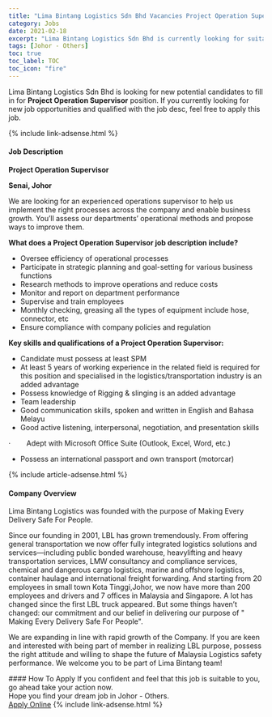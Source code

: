 ```yaml
---
title: "Lima Bintang Logistics Sdn Bhd Vacancies Project Operation Supervisor" 
category: Jobs 
date: 2021-02-18 
excerpt: "Lima Bintang Logistics Sdn Bhd is currently looking for suitable person to fill in the Project Operation Supervisor which based in Johor - Others" 
tags: [Johor - Others] 
toc: true 
toc_label: TOC 
toc_icon: "fire" 
--- 
```


<p>Lima Bintang Logistics Sdn Bhd is looking for new potential candidates to fill in for <b>Project Operation Supervisor</b> position. If you currently looking for new job opportunities and qualified with the job desc, feel free to apply this job.
</p>{% include link-adsense.html %} 
<div><div><h4>Job Description</h4></div><div><div><span><div><p><strong>Project Operation Supervisor</strong></p><p><strong>Senai, Johor</strong></p><p>We are looking for an experienced operations supervisor to help us implement the right processes across the company and enable business growth. You&#8217;ll assess our departments&#8217; operational methods and propose ways to improve them.</p><p><strong>What does a Project Operation Supervisor job description include?</strong></p><ul><li>Oversee efficiency of operational processes</li><li>Participate in strategic planning and goal-setting for various business functions</li><li>Research methods to improve operations and reduce costs</li><li>Monitor and report on department performance</li><li>Supervise and train employees</li><li>Monthly checking, greasing all the types of equipment include hose, connector, etc</li><li>Ensure compliance with company policies and regulation</li></ul><p><strong>Key skills and qualifications of a Project Operation Supervisor:</strong></p><ul><li>Candidate must possess at least SPM</li><li>At least 5 years of working experience in the related field is required for this position and specialised in the logistics/transportation industry is an added advantage</li><li>Possess knowledge of Rigging &amp; slinging is an added advantage</li><li>Team leadership</li><li>Good communication skills, spoken and written in English and Bahasa Melayu</li><li>Good active listening, interpersonal, negotiation, and presentation skills</li></ul><p>&#183;&#160;&#160;&#160;&#160;&#160;&#160;&#160;&#160;Adept with Microsoft Office Suite (Outlook, Excel, Word, etc.)</p><ul><li>Possess an international passport and own transport (motorcar)</li></ul></div></span></div></div></div> 
{% include article-adsense.html %} 
<div><div><h4>Company Overview</h4></div><div><div><span><div><p>Lima Bintang Logistics&#160;was founded with the purpose of Making Every Delivery Safe For People.</p><p>Since our founding in 2001, LBL has grown tremendously. From offering general transportation we now offer fully integrated logistics solutions and services&#8212;including public bonded warehouse, heavylifting and heavy transportation services, LMW consultancy and compliance services, chemical and dangerous cargo logistics, marine and offshore logistics, container haulage and international freight forwarding. And starting from 20 employees in small town Kota Tinggi,Johor, we now have more than 200 employees and drivers and 7 offices in Malaysia and Singapore. A lot has changed since the first LBL truck appeared. But some things haven&#8217;t changed: our commitment and our belief in delivering our purpose of " Making Every Delivery Safe For People".</p><p>We are expanding in line with rapid growth of the Company. If you are keen and interested with being part of member in realizing LBL purpose, possess the right attitude and willing to shape the future of Malaysia Logistics safety performance. We welcome you to be part of Lima Bintang team!</p></div></span></div></div></div> 
#### How To Apply 
If you confident and feel that this job is suitable to you, go ahead take your action now. <br/> 
Hope you find your dream job in Johor - Others. <br/> 
<a href="https://www.jobstreet.com.my/en/job/project-operation-supervisor-4485455?jobId=jobstreet-my-job-4485455&" class="btn btn--info" target="_blank" rel="nofollow noopenner">Apply Online</a> 
{% include link-adsense.html %} 